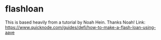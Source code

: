 # flashloan
This is based heavily from a tutorial by Noah Hein. Thanks Noah!
Link: https://www.quicknode.com/guides/defi/how-to-make-a-flash-loan-using-aave
